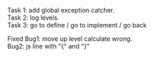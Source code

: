 Task 1: add global exception catcher.   
Task 2: log levels.   
Task 3: go to define / go to implement / go back

Fixed Bug1: move up level calculate wrong.   
Bug2: js line with "{" and "}"   